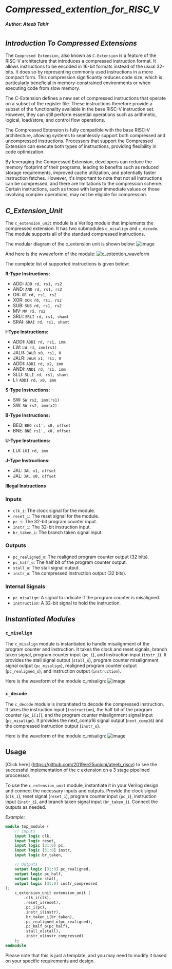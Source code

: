 # *Compressed_extention_for_RISC_V*
##### Author: Ateeb Tahir

#
## *Introduction To Compressed Extensions*

The `Compresed Extension`, also known as `C-Extension` is a feature of the RISC-V architecture that introduces a compressed instruction format. It allows instructions to be encoded in 16-bit formats instead of the usual 32-bits. It does so by representing commonly used instructions in a more compact form. This compression significantly reduces code size, which is particularly beneficial in memory-constrained environments or when executing code from slow memory.

The C-Extension defines a new set of compressed instructions that operate on a subset of the register file. These instructions therefore provide a subset of the functionality available in the base RISC-V instruction set. However, they can still perform essential operations such as arithmetic, logical, load/store, and control flow operations.

The Compressed Extension is fully compatible with the base RISC-V architecture, allowing systems to seamlessly support both compressed and uncompressed instructions. Processors that support the Compressed Extension can execute both types of instructions, providing flexibility in code optimization.

By leveraging the Compressed Extension, developers can reduce the memory footprint of their programs, leading to benefits such as reduced storage requirements, improved cache utilization, and potentially faster instruction fetches. However, it's important to note that not all instructions can be compressed, and there are limitations to the compression scheme. Certain instructions, such as those with larger immediate values or those involving complex operations, may not be eligible for compression.

## *C_Extension_Unit*
The `c_extension_unit` module is a Verilog module that implements the compressed extension. It has two submodules `c_misalign` and `c_decode`. The module supports all of the standard compressed instructions. 

The modular diagram of the c_extension unit is shown below:
![image](https://github.com/2019ee25unioni/Compressed_extention_for_risc_v/assets/87369697/d1eea28c-863e-41f7-877f-541157eb5ccb)

And here is the wwaveform of the module:
![c_extention_waveform](https://github.com/2019ee25unioni/Compressed_extention_for_risc_v/assets/87369697/57322894-511c-420c-9643-a07ed4cf6e21)

The complete list of supported instructions is given below:

**R-Type Instructions:**

- ADD: `ADD rd, rs1, rs2`
- AND: `AND rd, rs1, rs2`
- OR: `OR rd, rs1, rs2`
- XOR: `XOR rd, rs1, rs2`
- SUB: `SUB rd, rs1, rs2`
- MV: `MV rd, rs2`
- SRLI: `SRLI rd, rs1, shamt`
- SRAI: `SRAI rd, rs1, shamt`

**I-Type Instructions:**

- ADDI: `ADDI rd, rs1, imm`
- LW: `LW rd, imm(rs1)`
- JALR: `JALR x0, rs1, 0`
- JALR: `JALR x1, rs1, 0`
- ADDI: `ADDI rd, x2, imm`
- ANDI: `ANDI rd, rs1, imm`
- SLLI: `SLLI rd, rs1, shamt`
- LI: `ADDI rd, x0, imm`

**S-Type Instructions:**

- SW: `SW rs2, imm(rs1)`
- SW: `SW rs2, imm(x2)`

**B-Type Instructions:**

- BEQ: `BEQ rs1', x0, offset`
- BNE: `BNE rs1', x0, offset`

**U-Type Instructions:**

- LUI: `LUI rd, imm`

**J-Type Instructions:**

- JAL: `JAL x1, offset`
- JAL: `JAL x0, offset`

**Illegal Instructions**


### Inputs

- `clk_i`:          The clock signal for the module.
- `reset_i`:        The reset signal for the module.
- `pc_i`:           The 32-bit program counter input.
- `instr_i`:        The 32-bit instruction input.
- `br_taken_i`:     The branch taken signal input.

### Outputs

- `pc_realigned_o`: The realigned program counter output (32 bits).
- `pc_half_o`:      The half bit of the program counter output.
- `stall_o`:        The stall signal output.
- `instr_o`:        The compressed instruction output (32 bits).

### Internal Signals

- `pc_misalign`:    A signal to indicate if the program counter is misaligned.
- `instruction`:    A 32-bit signal to hold the instruction.

## _Instantiated Modules_

### `c_misalign`

The `c_misalign` module is instantiated to handle misalignment of the program counter and instruction. It takes the clock and reset signals, branch taken signal, program counter input (`pc_i`), and instruction input (`instr_i`). It provides the stall signal output (`stall_o`), program counter misalignment signal output (`pc_misalign`), realigned program counter output (`pc_realigned_o`), and instruction output (`instruction`).

Here is the waveform of the module c_misalign:
![image](https://github.com/2019ee25unioni/Compressed_extention_for_risc_v/assets/87369697/636c915d-b089-4f3e-8509-376d39a76f84)

### `c_decode`

The `c_decode` module is instantiated to decode the compressed instruction. It takes the instruction input (`instruction`), the half bit of the program counter (`pc_i[1]`), and the program counter misalignment signal input (`pc_misalign`). It provides the next_comp16 signal output (`next_comp16`) and the compressed instruction output (`instr_o`).

Here is the waveform of the module c_misalign:
![image](https://github.com/2019ee25unioni/Compressed_extention_for_risc_v/assets/87369697/b206b653-f818-4d8f-b325-c630d717bb0e)

## Usage
[Click here] (https://github.com/2019ee25unioni/ateeb_riscv) to see the successful implementation of the c extension on a 3 stage pipelined proccessor.

To use the `c_extension_unit` module, instantiate it in your Verilog design and connect the necessary inputs and outputs. Provide the clock signal (`clk_i`), reset signal (`reset_i`), program counter input (`pc_i`), instruction input (`instr_i`), and branch taken signal input (`br_taken_i`). Connect the outputs as needed.

*Example:*

```systemverilog
module top_module (
    // Inputs
    input logic clk,
    input logic reset,
    input logic [31:0] pc,
    input logic [31:0] instr,
    input logic br_taken,

    // Outputs
    output logic [31:0] pc_realigned,
    output logic pc_half,
    output logic stall,
    output logic [31:0] instr_compressed
);
    c_extension_unit extension_unit (
        .clk_i(clk),
        .reset_i(reset),
        .pc_i(pc),
        .instr_i(instr),
        .br_taken_i(br_taken),
        .pc_realigned_o(pc_realigned),
        .pc_half_o(pc_half),
        .stall_o(stall),
        .instr_o(instr_compressed)
    );
endmodule
```

Please note that this is just a template, and you may need to modify it based on your specific requirements and design.

